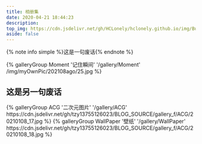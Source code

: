 ```yaml
---
title: 相册集
date: 2020-04-21 18:44:23
description:
top_img: https://cdn.jsdelivr.net/gh/HCLonely/hclonely.github.io/img/Butterfly/050.webp
aside: false
---
```


{% note info simple %}这是一句废话{% endnote %}
<div class="gallery-group-main">
{% galleryGroup Moment '记住瞬间' '/gallery/Moment' /img/myOwnPic/202108ago/25.jpg %}
</div>

## 这是另一句废话
<div class="gallery-group-main">
{% galleryGroup ACG '二次元图片' '/gallery/ACG' https://cdn.jsdelivr.net/gh/tzy13755126023/BLOG_SOURCE/gallery_f/ACG/20210108_17.jpg %}
{% galleryGroup WallPaper '壁纸' '/gallery/WallPaper' https://cdn.jsdelivr.net/gh/tzy13755126023/BLOG_SOURCE/gallery_f/ACG/20210108_18.jpg %}
</div>



